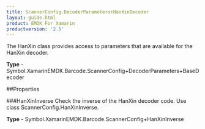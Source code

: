 ```yaml
---
title: ScannerConfig.DecoderParameters+HanXinDecoder
layout: guide.html
product: EMDK For Xamarin 
productversion: '2.5' 
---
```

The HanXin class provides access to parameters that are available for the HanXin decoder.

**Type** - Symbol.XamarinEMDK.Barcode.ScannerConfig+DecoderParameters+BaseDecoder

##Properties

###HanXinInverse
Check the inverse of the HanXin decoder code. Use class ScannerConfig.HanXinInverse.

**Type** - Symbol.XamarinEMDK.Barcode.ScannerConfig+HanXinInverse
